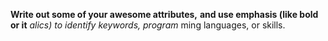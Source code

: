 **Write out some of your awesome attributes,**
__and use emphasis (like bold or it__
_alics) to identify keywords, program_
ming languages, or skills. 

